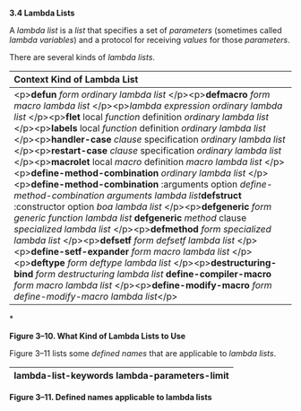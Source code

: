 **3.4 Lambda Lists** 

A *lambda list* is a *list* that specifies a set of *parameters* (sometimes called *lambda variables*) and a protocol for receiving *values* for those *parameters*. 

There are several kinds of *lambda lists*. 

|**Context Kind of Lambda List**|
| :- |
|\<p\>**defun** *form ordinary lambda list* \</p\>\<p\>**defmacro** *form macro lambda list* \</p\>\<p\>*lambda expression ordinary lambda list* \</p\>\<p\>**flet** local *function* definition *ordinary lambda list* \</p\>\<p\>**labels** local *function* definition *ordinary lambda list* \</p\>\<p\>**handler-case** *clause* specification *ordinary lambda list* \</p\>\<p\>**restart-case** *clause* specification *ordinary lambda list* \</p\>\<p\>**macrolet** local *macro* definition *macro lambda list* \</p\>\<p\>**define-method-combination** *ordinary lambda list* \</p\>\<p\>**define-method-combination** :arguments option *define-method-combination arguments lambda list***defstruct** :constructor option *boa lambda list* \</p\>\<p\>**defgeneric** *form generic function lambda list* **defgeneric** *method* clause *specialized lambda list* \</p\>\<p\>**defmethod** *form specialized lambda list* \</p\>\<p\>**defsetf** *form defsetf lambda list* \</p\>\<p\>**define-setf-expander** *form macro lambda list* \</p\>\<p\>**deftype** *form deftype lambda list* \</p\>\<p\>**destructuring-bind** *form destructuring lambda list* **define-compiler-macro** *form macro lambda list* \</p\>\<p\>**define-modify-macro** *form define-modify-macro lambda list*\</p\>|


\* 

**Figure 3–10. What Kind of Lambda Lists to Use** 

Figure 3–11 lists some *defined names* that are applicable to *lambda lists*. 

|**lambda-list-keywords lambda-parameters-limit**|
| :- |


**Figure 3–11. Defined names applicable to lambda lists** 

